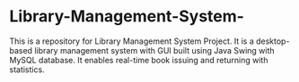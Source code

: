 # Library-Management-System-
This is a repository for Library Management System Project.
It is a desktop-based library management system with GUI built using Java Swing with MySQL database.
It enables real-time book issuing and returning with statistics.
